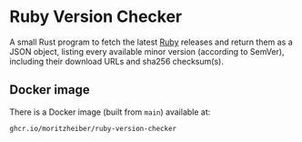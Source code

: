 # Ruby Version Checker

A small Rust program to fetch the latest [Ruby](https://ruby-lang.org) releases and return them as a JSON object, listing every available minor version (according to SemVer), including their download URLs and sha256 checksum(s).

## Docker image

There is a Docker image (built from `main`) available at:

`ghcr.io/moritzheiber/ruby-version-checker`
